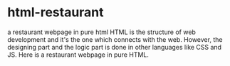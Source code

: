 # html-restaurant
a restaurant webpage in pure html
HTML is the structure of web development and it's the one which connects with the web. 
However, the designing part and the logic part is done in other languages like CSS and JS.
Here is a restaurant webpage in pure HTML.
